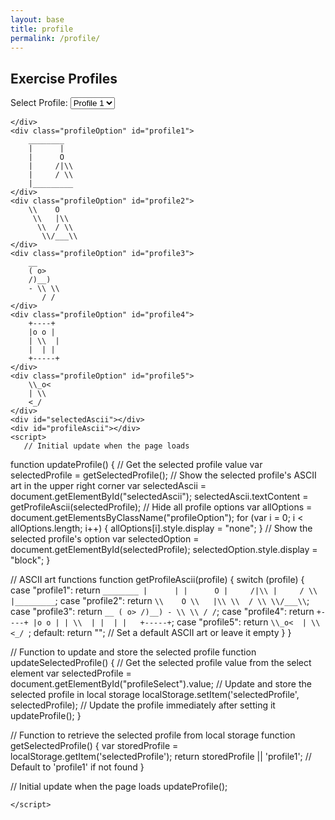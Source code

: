 ```yaml
---
layout: base
title: profile
permalink: /profile/
---
```

<html>
    <div class="purple-form">
        <h2>Exercise Profiles</h2>
        <label for="profileSelect">Select Profile:</label>
        <select id="profileSelect" onchange="updateSelectedProfile()">
    <option value="profile1">Profile 1</option>
    <option value="profile2">Profile 2</option>
    <option value="profile3">Profile 3</option>
    <option value="profile4">Profile 4</option>
    <option value="profile5">Profile 5</option>
</select>

    </div>
    <div class="profileOption" id="profile1">
        ________
        |      |
        |      O
        |     /|\\
        |     / \\
        |_________
    </div>
    <div class="profileOption" id="profile2">
        \\    O
         \\   |\\
          \\  / \\
           \\/___\\
    </div>
    <div class="profileOption" id="profile3">
        __
        ( o>
        /)__)
        - \\ \\
           / /
    </div>
    <div class="profileOption" id="profile4">
        +----+
        |o o |
        | \\  |
        |  | |  
        +-----+
    </div>
    <div class="profileOption" id="profile5">
        \\_o< 
        | \\ 
        <_/ 
    </div>
    <div id="selectedAscii"></div>
    <div id="profileAscii"></div>
    <script>
       // Initial update when the page loads
function updateProfile() {
    // Get the selected profile value
    var selectedProfile = getSelectedProfile();
    // Show the selected profile's ASCII art in the upper right corner
    var selectedAscii = document.getElementById("selectedAscii");
    selectedAscii.textContent = getProfileAscii(selectedProfile);
    // Hide all profile options
    var allOptions = document.getElementsByClassName("profileOption");
    for (var i = 0; i < allOptions.length; i++) {
        allOptions[i].style.display = "none";
    }
    // Show the selected profile's option
    var selectedOption = document.getElementById(selectedProfile);
    selectedOption.style.display = "block";
}

// ASCII art functions
function getProfileAscii(profile) {
    switch (profile) {
        case "profile1":
            return `
            ________
            |      |
            |      O
            |     /|\\
            |     / \\
            |_________
            `;
        case "profile2":
            return `
            \\    O
             \\   |\\
              \\  / \\
               \\/___\\
            `;
        case "profile3":
            return `
            __
            ( o>
            /)__)
            - \\ \\
               / /
            `;
        case "profile4":
            return `
            +----+
            |o o |
            | \\  |
            |  | |  
            +-----+
            `;
        case "profile5":
            return `
            \\_o< 
            | \\ 
            <_/ 
            `;
        default:
            return ""; // Set a default ASCII art or leave it empty
    }
}

// Function to update and store the selected profile
function updateSelectedProfile() {
    // Get the selected profile value from the select element
    var selectedProfile = document.getElementById("profileSelect").value;
    // Update and store the selected profile in local storage
    localStorage.setItem('selectedProfile', selectedProfile);
    // Update the profile immediately after setting it
    updateProfile();
}

// Function to retrieve the selected profile from local storage
function getSelectedProfile() {
    var storedProfile = localStorage.getItem('selectedProfile');
    return storedProfile || 'profile1'; // Default to 'profile1' if not found
}

// Initial update when the page loads
updateProfile();

    </script>
</html>
